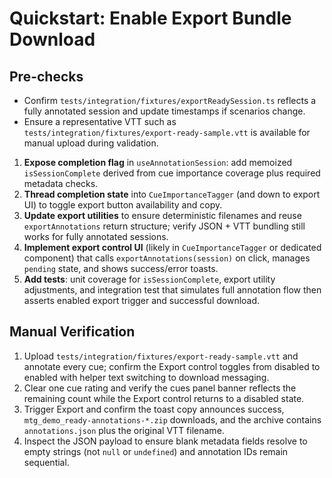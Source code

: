 # Quickstart: Enable Export Bundle Download

## Pre-checks

- Confirm `tests/integration/fixtures/exportReadySession.ts` reflects a fully annotated session and update timestamps if scenarios change.
- Ensure a representative VTT such as `tests/integration/fixtures/export-ready-sample.vtt` is available for manual upload during validation.

1. **Expose completion flag** in `useAnnotationSession`: add memoized `isSessionComplete` derived from cue importance coverage plus required metadata checks.
2. **Thread completion state** into `CueImportanceTagger` (and down to export UI) to toggle export button availability and copy.
3. **Update export utilities** to ensure deterministic filenames and reuse `exportAnnotations` return structure; verify JSON + VTT bundling still works for fully annotated sessions.
4. **Implement export control UI** (likely in `CueImportanceTagger` or dedicated component) that calls `exportAnnotations(session)` on click, manages `pending` state, and shows success/error toasts.
5. **Add tests**: unit coverage for `isSessionComplete`, export utility adjustments, and integration test that simulates full annotation flow then asserts enabled export trigger and successful download.

## Manual Verification

1. Upload `tests/integration/fixtures/export-ready-sample.vtt` and annotate every cue; confirm the Export control toggles from disabled to enabled with helper text switching to download messaging.
2. Clear one cue rating and verify the cues panel banner reflects the remaining count while the Export control returns to a disabled state.
3. Trigger Export and confirm the toast copy announces success, `mtg_demo_ready-annotations-*.zip` downloads, and the archive contains `annotations.json` plus the original VTT filename.
4. Inspect the JSON payload to ensure blank metadata fields resolve to empty strings (not `null` or `undefined`) and annotation IDs remain sequential.
